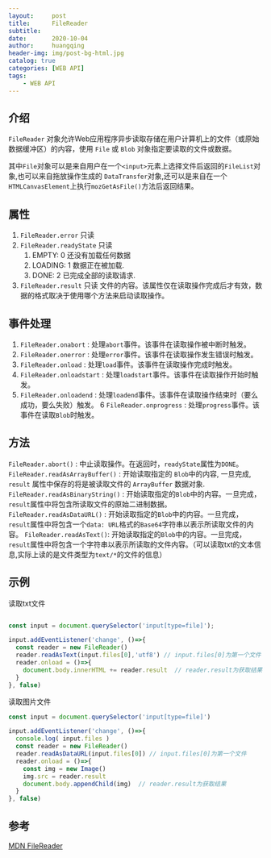 ```yaml
---
layout:     post
title:      FileReader
subtitle:   
date:       2020-10-04
author:     huangqing
header-img: img/post-bg-html.jpg
catalog: true
categories: [WEB API]
tags:
    - WEB API
---
```



## 介绍

`FileReader` 对象允许Web应用程序异步读取存储在用户计算机上的文件（或原始数据缓冲区）的内容，使用 `File` 或 `Blob` 对象指定要读取的文件或数据。

其中`File`对象可以是来自用户在一个`<input>`元素上选择文件后返回的`FileList`对象,也可以来自拖放操作生成的 `DataTransfer`对象,还可以是来自在一个`HTMLCanvasElement`上执行`mozGetAsFile()`方法后返回结果。

## 属性

1. `FileReader.error` 只读
2. `FileReader.readyState` 只读
   1. EMPTY: 0 还没有加载任何数据
   2. LOADING:	1	数据正在被加载.
   3. DONE:	2	已完成全部的读取请求.
3. `FileReader.result` 只读 文件的内容。该属性仅在读取操作完成后才有效，数据的格式取决于使用哪个方法来启动读取操作。

## 事件处理

1. `FileReader.onabort` : 处理`abort`事件。该事件在读取操作被中断时触发。
2. `FileReader.onerror` : 处理`error`事件。该事件在读取操作发生错误时触发。
3. `FileReader.onload` : 处理`load`事件。该事件在读取操作完成时触发。
4. `FileReader.onloadstart` : 处理`loadstart`事件。该事件在读取操作开始时触发。
5. `FileReader.onloadend` : 处理`loadend`事件。该事件在读取操作结束时（要么成功，要么失败）触发。
6 `FileReader.onprogress` : 处理`progress`事件。该事件在读取`Blob`时触发。


## 方法

`FileReader.abort()` : 中止读取操作。在返回时，`readyState`属性为`DONE`。
`FileReader.readAsArrayBuffer()` : 开始读取指定的 `Blob`中的内容, 一旦完成, `result` 属性中保存的将是被读取文件的 `ArrayBuffer` 数据对象.
`FileReader.readAsBinaryString()`  : 开始读取指定的`Blob`中的内容。一旦完成，`result`属性中将包含所读取文件的原始二进制数据。
`FileReader.readAsDataURL()` : 开始读取指定的`Blob`中的内容。一旦完成，`result`属性中将包含一个`data: URL`格式的`Base64`字符串以表示所读取文件的内容。
`FileReader.readAsText()`: 开始读取指定的`Blob`中的内容。一旦完成，`result`属性中将包含一个字符串以表示所读取的文件内容。（可以读取txt的文本信息,实际上读的是文件类型为`text/*`的文件的信息）

## 示例

读取txt文件

```js

const input = document.querySelector('input[type=file]');

input.addEventListener('change', ()=>{
  const reader = new FileReader()
  reader.readAsText(input.files[0],'utf8') // input.files[0]为第一个文件
  reader.onload = ()=>{
    document.body.innerHTML += reader.result  // reader.result为获取结果
  }
}, false)
```

读取图片文件

```js
const input = document.querySelector('input[type=file]')

input.addEventListener('change', ()=>{
  console.log( input.files )
  const reader = new FileReader()
  reader.readAsDataURL(input.files[0]) // input.files[0]为第一个文件
  reader.onload = ()=>{
    const img = new Image()
    img.src = reader.result
    document.body.appendChild(img)  // reader.result为获取结果
  }
}, false)
```

## 参考

[MDN FileReader](https://developer.mozilla.org/zh-CN/docs/Web/API/FileReader)